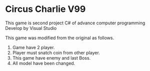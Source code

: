 # Circus Charlie V99
This game is second project C# of advance computer programming
Develop by Visual Studio

This game was modified from the original as follows.
1. Game have 2 player.
2. Player must snatch coin from other player.
3. This game have enemy and last Boss.
4. All model have been changed.

